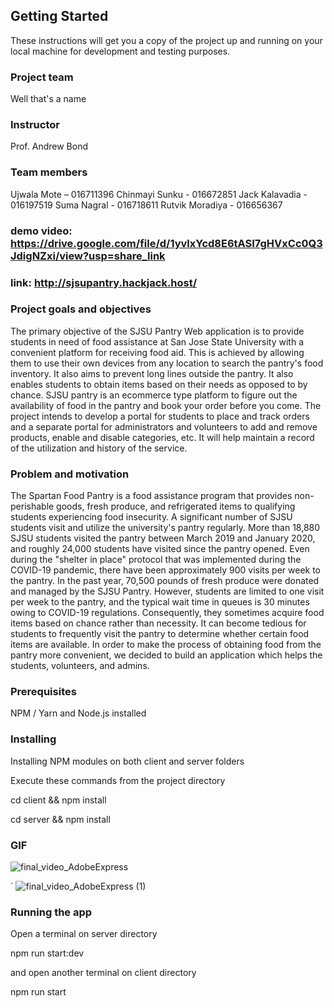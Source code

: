 ## Getting Started

These instructions will get you a copy of the project up and running on your local machine for development and testing purposes.

### Project team
Well that's a name

### Instructor
Prof. Andrew Bond

### Team members 
Ujwala Mote – 016711396
Chinmayi Sunku - 016672851
Jack Kalavadia - 016197519
Suma Nagral - 016718611
Rutvik Moradiya - 016656367

### demo video: https://drive.google.com/file/d/1yvlxYcd8E6tASI7gHVxCc0Q3JdigNZxi/view?usp=share_link
### link: http://sjsupantry.hackjack.host/


### Project goals and objectives

The primary objective of the SJSU Pantry Web application is to provide students in need of food assistance at San Jose State University with a convenient platform for receiving food aid. This is achieved by allowing them to use their own devices from any location to search the pantry's food inventory. It also aims to prevent long lines outside the pantry. It also enables students to obtain items based on their needs as opposed to by chance. SJSU pantry is an ecommerce type platform to figure out the availability of food in the pantry and book your order before you come. The project intends to develop a portal for students to place and track orders and a separate portal for administrators and volunteers to add and remove products, enable and disable categories, etc. It will help maintain a record of the utilization and history of the service.


### Problem and motivation
The Spartan Food Pantry is a food assistance program that provides non-perishable goods, fresh produce, and refrigerated items to qualifying students experiencing food insecurity. A significant number of SJSU students visit and utilize the university's pantry regularly. More than 18,880 SJSU students visited the pantry between March 2019 and January 2020, and roughly 24,000 students have visited since the pantry opened. Even during the "shelter in place" protocol that was implemented during the COVID-19 pandemic, there have been approximately 900 visits per week to the pantry. In the past year, 70,500 pounds of fresh produce were donated and managed by the SJSU Pantry. However, students are limited to one visit per week to the pantry, and the typical wait time in queues is 30 minutes owing to COVID-19 regulations. Consequently, they sometimes acquire food items based on chance rather than necessity.  It can become tedious for students to frequently visit the pantry to determine whether certain food items are available. In order to make the process of obtaining food from the pantry more convenient, we decided to build an application which helps the students, volunteers, and admins.


### Prerequisites

NPM / Yarn and Node.js installed

### Installing

Installing NPM modules on both client and server folders

Execute these commands from the project directory


cd client && npm install



cd server && npm install

### GIF
![final_video_AdobeExpress](https://user-images.githubusercontent.com/112538639/205581427-abd6891e-4c02-4f6a-b348-a85ca00e04b2.gif)

`
![final_video_AdobeExpress (1)](https://user-images.githubusercontent.com/112538639/205583212-d023e5a4-3dce-4442-b7c6-166f284ce9c5.gif)



### Running the app

Open a terminal on server directory


npm run start:dev


and open another terminal on client directory

npm run start


